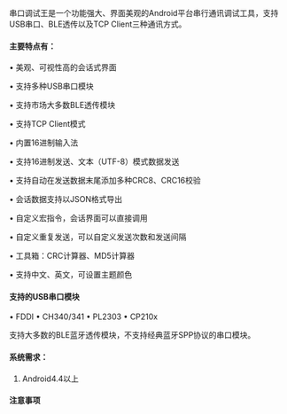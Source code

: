 串口调试王是一个功能强大、界面美观的Android平台串行通讯调试工具，支持USB串口、BLE透传以及TCP Client三种通讯方式。

#### 主要特点有：
• 美观、可视性高的会话式界面

• 支持多种USB串口模块

• 支持市场大多数BLE透传模块

• 支持TCP Client模式

• 内置16进制输入法

• 支持16进制发送、文本（UTF-8）模式数据发送

• 支持自动在发送数据末尾添加多种CRC8、CRC16校验

• 会话数据支持以JSON格式导出

• 自定义宏指令，会话界面可以直接调用

• 自定义重复发送，可以自定义发送次数和发送间隔

• 工具箱：CRC计算器、MD5计算器

• 支持中文、英文，可设置主题颜色


#### 支持的USB串口模块
• FDDI
• CH340/341
• PL2303
• CP210x

支持大多数的BLE蓝牙透传模块，不支持经典蓝牙SPP协议的串口模块。

#### 系统需求：
1. Android4.4以上

#### 注意事项
